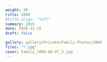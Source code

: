 ```yaml
---
weight: 20
title: 2008
#title_align: "left"
summary: 2015
date: 2020-12-15
draft: false

gallery: gallery/Private/Family Photos/2008
files: "*.jpg"
cover: Family_2008-06-07_3.jpg
---
```

